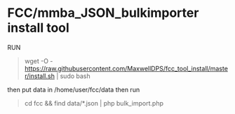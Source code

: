# FCC/mmba_JSON_bulkimporter install tool
 
 RUN 
 
> wget -O - https://raw.githubusercontent.com/MaxwellDPS/fcc_tool_install/master/install.sh | sudo bash 
 
 then put data in /home/user/fcc/data
 then run 
 > cd fcc && find data/*.json | php bulk_import.php
